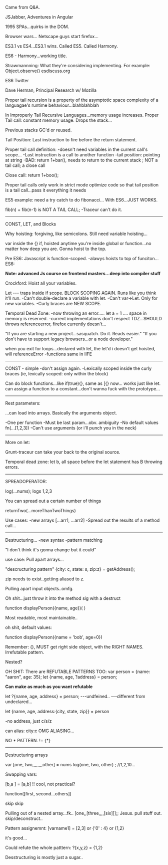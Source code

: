 Came from Q&A.

JSJabber, Adventures in Angular

1995 SPAs...quirks in the DOM.

Browser wars...
Netscape guys start firefox...

ES3.1 vs ES4...ES3.1 wins.
Called ES5. Called Harmony.

ES6 - Harmony...working title. 


Strawmannning: What they're considering implementing. For example: Object.observe()
 esdiscuss.org

 ES6 Twitter




 Dave Herman, Principal Research w/ Mozilla

 Proper tail recursion is a property of the asymptotic space complexity of a languagae's runtime behaviour...blahblahblah

 In Improperly Tail Recursive Languages...memory usage increases.
 Proper Tail call: constant memory usage. Drops the stack...

 Previous stacks GC'd or reused.

 Tail Position: Last instruction to fire before the return statement.

Proper tail call definition:
    -doesn't need variables in the current call's scope...
    -Last instruction is a call to another function
    -tail position: pointing at string
    -BAD: return 1+bar(), needs to return to the current stack ; NOT a tail call; a close call

 Close call: return 1+boo();

 Proper tail calls only work in strict mode
 optimize code so that tail position is a tail call...pass it everything it needs


 ES5 example: need a try catch to do fibonacci...
 With ES6...JUST WORKS.

 fib(n) + fib(n-1) is NOT A TAIL CALL; 
    -Traceur can't do it.



__________________
CONST, LET, and Blocks

Why hoisting: forgiving, like semicolons.
Still need variable hoisting...


var inside the {} if, hoisted anytime you're inside global or function...no matter how deep you are. Gonna hoist to the top.

Pre ES6: Javascript is function-scoped.
    -alawys hoists to top of funciton...
ES6: 

**Note: advanced Js course on frontend masters...deep into compiler stuff**


Crockford: Hoist all your variables.

Let --- traps inside if scope. BLOCK SCOPING AGAIN. Runs like you think it'll run.
    -Can't double-declare a variable with let.
    -Can't var->Let. Only for new variables.
    -Curly braces are NEW SCOPE.


Temporal Dead Zone:
    -now throwing an error.....
    let a = 1 .... space in memory is reserved.
        -current implementations don't respect TDZ...SHOULD throws referenceerror, firefox currently doesn't...

"If you are starting a new project...sasquatch. Do it. Reads easier."
"If you don't have to support legacy browsers...or a node developer."


when you exit for loops...declared with let, the let'd i doesn't get hoisted, will referenceError
    -functions same in IIFE

______________________


CONST  - simple
-don't assign again. 
-Lexically scoped inside the curly braces (ie, lexically scoped: only within the block)

Can do block functions...like if(true){}, same as [{} now...
works just like let.
can assign a function to a constant...don't wanna fuck with the prototype...



___________
Rest parameters:

...can load into arrays.
Basically the arguments object.


-One per function
-Must be last param...obv. ambiguity
-No default values fn(...[1,2,3])
-Can't use arguments (or i'll punch you in the neck)

__________
More on let:

Grunt-traceur can take your back to the original source.

Temporal dead zone: let b, all space before the let statement has B throwing errors.


_________
SPREADOPERATOR:

log(...nums); logs 1,2,3

You can spread out a certain number of things

returnTwo(...moreThanTwoThings)

Use cases:
-new arrays [...arr1, ...arr2]
-Spread out the results of a method call...


______________


Destructuring...
-new syntax
-pattern matching 

"I don't think it's gonna change but it could"

use case: Pull apart arrays...


"descructuring pattern"
{city: c, state: s, zip:z} = getAddress();

zip needs to exist..getting aliased to z.

Pulling apart input objects..omfg.



Oh shit...just throw it into the method sig with a destruct

function displayPerson({name, age})(
)

Most readable, most maintainable..

oh shit, default values:

function displayPerson({name = 'bob', age=0})

Remember: 
{}, MUST get right side object, with the RIGHT NAMES.
Irrefutable pattern.


Nested?


OH SHIT: There are REFUTABLE PATTERNS TOO:
var person = {name: "aaron", age: 35};
let {name, age, ?address} = person;

**Can make as much as you want refutable**

let ?{name, age, address} = person;
---undfeined..
---different from undeclared...

let {name, age, address:{city, state, zip}} = person

-no address, just c/s/z

can alias: city:c
OMG ALIASING...

NO * PATTERN. != {*}


________________
Destructuring arrays

var [one, two,,,,,,,,other] = nums
log(one, two, other) ; //1,2,10...


Swapping vars:

[b,a ] = [a,b] !!
cool, not practical?



function([first, second...others])

skip skip

Pulling out of a nested array...fk..
[one,,[three,,,,[six]]];; Jesus. pull stuff out. skip/deconstruct..




Pattern assignemnt:
[varname1] = [2,3] 
or
{'0' : 4}
or
{1,2}

it's good...

Could refute the whole patttern:
?{x,y,z} = {1,2}



Desstructuring is mostly just a sugar..



